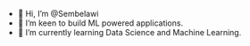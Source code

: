 - 👋 Hi, I’m @Sembelawi
- 👀 I’m keen to build ML powered applications.
- 🌱 I’m currently learning Data Science and Machine Learning.


<!---
Sembelawi/Sembelawi is a ✨ special ✨ repository because its `README.md` (this file) appears on your GitHub profile.
You can click the Preview link to take a look at your changes.
--->
